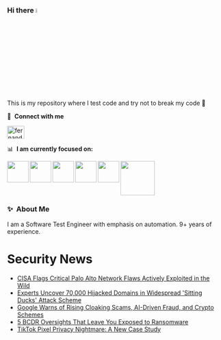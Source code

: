 ### Hi there <a href="https://www.gautamkrishnar.com/"><img src="https://media.giphy.com/media/hvRJCLFzcasrR4ia7z/giphy.gif" width="5%"></a>
This is my repository where I test code and try not to break my code :rofl:

🔗 &nbsp;**Connect with me**
<p align="left">
<a href="https://linkedin.com/in/fernandorlcruz" target="blank"><img align="center" src="https://raw.githubusercontent.com/rahuldkjain/github-profile-readme-generator/master/src/images/icons/Social/linked-in-alt.svg" alt="fernando cruz" height="30" width="40" /></a>
  
📊 &nbsp;**I am currently focused on:**

<img align="left" width='50' height='50' src="https://cdn.jsdelivr.net/gh/devicons/devicon/icons/python/python-original-wordmark.svg" />
<img align="left" width='50' height='50' src="https://cdn.jsdelivr.net/gh/devicons/devicon/icons/csharp/csharp-original.svg" />
<img align="left" width='50' height='50' src="https://cdn.jsdelivr.net/gh/devicons/devicon/icons/jenkins/jenkins-original.svg" />
<img align="left" width='50' height='50' src="https://specflow.org/wp-content/uploads/2021/05/SpecFlow-Icon.png" />
<img align="left" width='50' height='50' src="https://www.svgrepo.com/show/306098/githubactions.svg" />
<img width='80' height='80' src="https://cdn2.vectorstock.com/i/1000x1000/64/81/security-testing-concept-icon-safety-audit-key-vector-29166481.jpg" />
          
          
  
### ✨&nbsp; About Me

I am a Software Test Engineer with emphasis on automation. 9+ years of experience.

# Security News
<!-- BLOG-POST-LIST:START -->
- [CISA Flags Critical Palo Alto Network Flaws Actively Exploited in the Wild](https://thehackernews.com/2024/11/cisa-flags-critical-palo-alto-network.html)
- [Experts Uncover 70,000 Hijacked Domains in Widespread &#39;Sitting Ducks&#39; Attack Scheme](https://thehackernews.com/2024/11/experts-uncover-70000-hijacked-domains.html)
- [Google Warns of Rising Cloaking Scams, AI-Driven Fraud, and Crypto Schemes](https://thehackernews.com/2024/11/google-warns-of-rising-cloaking-scams.html)
- [5 BCDR Oversights That Leave You Exposed to Ransomware](https://thehackernews.com/2024/11/5-bcdr-oversights-that-leave-you-exposed-to-ransomware.html)
- [TikTok Pixel Privacy Nightmare: A New Case Study](https://thehackernews.com/2024/11/tiktok-pixel-privacy-nightmare-new-case.html)
<!-- BLOG-POST-LIST:END -->
